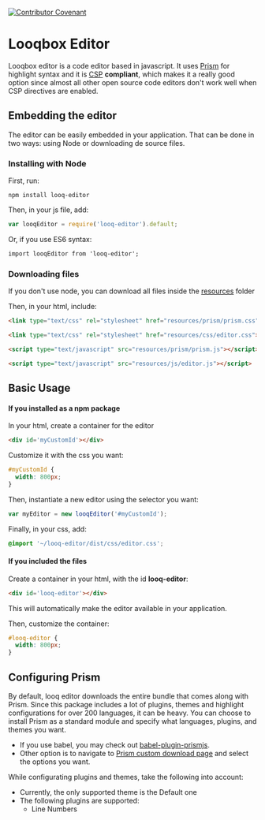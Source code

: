 [![Contributor Covenant](https://img.shields.io/badge/Contributor%20Covenant-v1.4%20adopted-ff69b4.svg)](code-of-conduct.md)

# Looqbox Editor

Looqbox editor is a code editor based in javascript. It uses [Prism](https://prismjs.com/index.html) for highlight syntax and it is [CSP](https://developer.mozilla.org/pt-BR/docs/Web/HTTP/CSP) **compliant**, which makes it a really good option since almost all other open source code editors don't work well when CSP directives are enabled.

## Embedding the editor

The editor can be easily embedded in your application. That can be done in two ways: using Node or downloading de source files.

### Installing with Node

First, run:
```
npm install looq-editor
```
Then, in your js file, add:
```js
var looqEditor = require('looq-editor').default;
```
Or, if you use ES6 syntax:
```css
import looqEditor from 'looq-editor';
```

### Downloading files

If you don't use node, you can download all files inside the [resources](resources) folder

Then, in your html, include:
```html
<link type="text/css" rel="stylesheet" href="resources/prism/prism.css">
```
```html
<link type="text/css" rel="stylesheet" href="resources/css/editor.css">
```
```html
<script type="text/javascript" src="resources/prism/prism.js"></script>
```
```html
<script type="text/javascript" src="resources/js/editor.js"></script>
```

## Basic Usage

#### If you installed as a npm package
In your html, create a container for the editor
```html
<div id='myCustomId'></div>
```
Customize it with the css you want:
```css
#myCustomId {
  width: 800px;
}
```
Then, instantiate a new editor using the selector you want:
```js
var myEditor = new looqEditor('#myCustomId');
```
Finally, in your css, add:
```css
@import '~/looq-editor/dist/css/editor.css';
```
#### If you included the files
Create a container in your html, with the id **looq-editor**:
```html
<div id='looq-editor'></div>
```
This will automatically make the editor available in your application. 

Then, customize the container:
```css
#looq-editor {
  width: 800px;
}
```
## Configuring Prism
By default, looq editor downloads the entire bundle that comes along with Prism. Since this package includes a lot of plugins, themes and highlight configurations for over 200 languages, it can be heavy. You can choose to install Prism as a standard module and specify what languages, plugins, and themes you want.

- If you use babel, you may check out [babel-plugin-prismjs](https://www.npmjs.com/package/babel-plugin-prismjs).
- Other option is to navigate to [Prism custom download page](https://prismjs.com/download.html#themes=prism&plugins=line-numbers) and select the options you want.

While configurating plugins and themes, take the following into account:

- Currently, the only supported theme is the Default one
- The following plugins are supported:
  - Line Numbers
